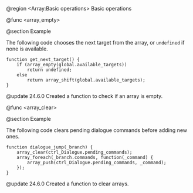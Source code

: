 @region <Array:Basic operations> Basic operations

@func <array_empty>

@section Example

The following code chooses the next target from the array, or `undefined` if none is available.

```gml
function get_next_target() {
    if (array_empty(global.available_targets))
        return undefined;
    else
        return array_shift(global.available_targets);
}
```

@update 24.6.0
Created a function to check if an array is empty.

@func <array_clear>

@section Example

The following code clears pending dialogue commands before adding new ones.

```gml
function dialogue_jump(_branch) {
    array_clear(ctrl_Dialogue.pending_commands);
    array_foreach(_branch.commands, function(_command) {
        array_push(ctrl_Dialogue.pending_commands, _command);
    });
}
```

@update 24.6.0
Created a function to clear arrays.
